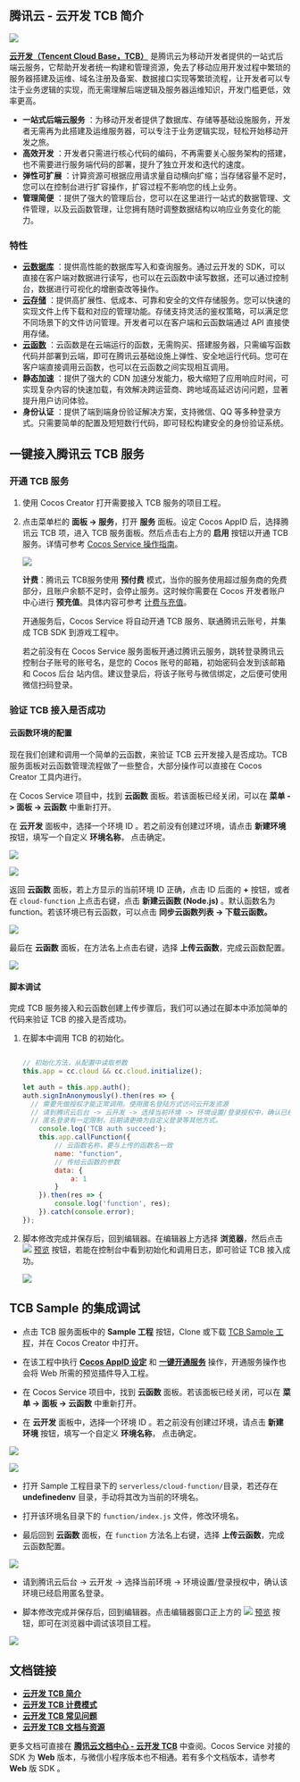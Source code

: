 ## 腾讯云 - 云开发 TCB 简介
![](image/tencent-cloud-logo.png)

[**云开发（Tencent Cloud Base，TCB）**](https://cloud.tencent.com/product/tcb) 是腾讯云为移动开发者提供的一站式后端云服务，它帮助开发者统一构建和管理资源，免去了移动应用开发过程中繁琐的服务器搭建及运维、域名注册及备案、数据接口实现等繁琐流程，让开发者可以专注于业务逻辑的实现，而无需理解后端逻辑及服务器运维知识，开发门槛更低，效率更高。

-  **一站式后端云服务** ：为移动开发者提供了数据库、存储等基础设施服务，开发者无需再为此搭建及运维服务器，可以专注于业务逻辑实现，轻松开始移动开发之旅。
-  **高效开发** ：开发者只需进行核心代码的编码，不再需要关心服务架构的搭建，也不需要进行服务端代码的部署，提升了独立开发和迭代的速度。
-  **弹性可扩展** ：计算资源可根据应用请求量自动横向扩缩；当存储容量不足时，您可以在控制台进行扩容操作，扩容过程不影响您的线上业务。
-  **管理简便** ：提供了强大的管理后台，您可以在这里进行一站式的数据管理、文件管理，以及云函数管理，让您拥有随时调整数据结构以响应业务变化的能力。

### 特性
- [**云数据库**](https://cloud.tencent.com/document/product/876/19369) ：提供高性能的数据库写入和查询服务。通过云开发的 SDK，可以直接在客户端对数据进行读写，也可以在云函数中读写数据，还可以通过控制台，数据进行可视化的增删查改等操作。
- [**云存储**](https://cloud.tencent.com/document/product/876/19376) ：提供高扩展性、低成本、可靠和安全的文件存储服务。您可以快速的实现文件上传下载和对应的管理功能。存储支持灵活的鉴权策略，可以满足您不同场景下的文件访问管理。开发者可以在客户端和云函数端通过 API 直接使用存储。
- [**云函数**](https://cloud.tencent.com/document/product/876/41762) ：云函数是在云端运行的函数，无需购买、搭建服务器，只需编写函数代码并部署到云端，即可在腾讯云基础设施上弹性、安全地运行代码。您可在客户端直接调用云函数，也可以在云函数之间实现相互调用。
- **静态加速** ：提供了强大的 CDN 加速分发能力，极大缩短了应用响应时间，可实现复杂内容的快速加载，有效解决跨运营商、跨地域高延迟访问问题，显著提升用户访问体验。
- **身份认证** ：提供了端到端身份验证解决方案，支持微信、QQ 等多种登录方式。只需要简单的配置及短短数行代码，即可轻松构建安全的身份验证系统。

## 一键接入腾讯云 TCB 服务

### 开通 TCB 服务

1. 使用 Cocos Creator 打开需要接入 TCB 服务的项目工程。

2. 点击菜单栏的 **面板 -> 服务**，打开 **服务** 面板。设定 Cocos AppID 后，选择腾讯云 TCB 项，进入 TCB 服务面板。然后点击右上方的 **启用** 按钮以开通 TCB 服务。详情可参考 [Cocos Service 操作指南](../user-guide.md)。

	![](tcb/tcb-provisioning.jpg)

	**计费**：腾讯云 TCB服务使用 **预付费** 模式，当你的服务使用超过服务商的免费部分，且账户余额不足时，会停止服务。这时候你需要在 Cocos 开发者账户中心进行 **预充值**。具体内容可参考 [计费与充值](../billing-and-charge.md)。

	开通服务后，Cocos Service 将自动开通 TCB 服务、联通腾讯云账号，并集成 TCB SDK 到游戏工程中。
    
	若之前没有在 Cocos Service 服务面板开通过腾讯云服务，跳转登录腾讯云控制台子账号的账号名，是您的 Cocos 账号的邮箱，初始密码会发到该邮箱和 Cocos 后台 站内信。建议登录后，将该子账号与微信绑定，之后便可使用微信扫码登录。

    
### 验证 TCB 接入是否成功

#### 云函数环境的配置

现在我们创建和调用一个简单的云函数，来验证 TCB 云开发接入是否成功。TCB 服务面板对云函数管理流程做了一些整合，大部分操作可以直接在 Cocos Creator 工具内进行。

在 Cocos Service 项目中，找到 **云函数** 面板。若该面板已经关闭，可以在 **菜单 -> 面板 -> 云函数** 中重新打开。

在 **云开发** 面板中，选择一个环境 ID 。若之前没有创建过环境，请点击 **新建环境** 按钮，填写一个自定义 **环境名称**， 点击确定。

![](tcb/tcb/tcb-env-panel.jpg)

![](tcb/tcb-env-id.jpg)

返回 **云函数** 面板，若上方显示的当前环境 ID 正确，点击 ID 后面的 **+** 按钮，或者在 `cloud-function` 上点击右键，点击 **新建云函数 (Node.js)** 。默认函数名为 function。若该环境已有云函数，可以点击 **同步云函数列表 -> 下载云函数。**

![](tcb/tcb-new-function.jpg)

最后在 **云函数** 面板，在方法名上点击右键，选择 **上传云函数**，完成云函数配置。

![](tcb/tcb-upload-function.jpg)

#### 脚本调试

完成 TCB 服务接入和云函数创建上传步骤后，我们可以通过在脚本中添加简单的代码来验证 TCB 的接入是否成功。

1.  在脚本中调用 TCB 的初始化。

	```js
	
	// 初始化方法，从配置中读取参数
    this.app = cc.cloud && cc.cloud.initialize();

    let auth = this.app.auth();
    auth.signInAnonymously().then(res => {
      // 需要先做授权才能正常调用。使用匿名登陆方式访问云开发资源
      // 请到腾讯云后台 -> 云开发 -> 选择当前环境 -> 环境设置/登录授权中，确认已经启用匿名登录
      // 匿名登录有一定限制，后期请更换为自定义登录等其他方式。
      	console.log('TCB auth succeed');
      	this.app.callFunction({
        	// 云函数名称，要与上传的函数名一致
        	name: "function",
        	// 传给云函数的参数
        	data: {
          		a: 1
        	}
      	}).then(res => {
        	console.log('function', res);
      	}).catch(console.error);
   	});
   	
	```

2. 脚本修改完成并保存后，回到编辑器。在编辑器上方选择 **浏览器**，然后点击 ![](./image/preview-button.jpg) [预览](../getting-started/basics/preview-build.md) 按钮，若能在控制台中看到初始化和调用日志，即可验证 TCB 接入成功。

    ![](tcb/tcb-debugging.jpg)


## TCB Sample 的集成调试

- 点击 TCB 服务面板中的 **Sample 工程** 按钮，Clone 或下载 [TCB Sample 工程](https://github.com/CocosService/tcbDemo)，并在 Cocos Creator 中打开。

- 在该工程中执行 [**Cocos AppID 设定**](../setting-cocos-appid.md) 和 [**一键开通服务**](../oneclick-provisioning.md) 操作，开通服务操作也会将 Web 所需的预览插件导入工程。

- 在 Cocos Service 项目中，找到 **云函数** 面板。若该面板已经关闭，可以在 **菜单 -> 面板 -> 云函数** 中重新打开。

- 在 **云开发** 面板中，选择一个环境 ID 。若之前没有创建过环境，请点击 **新建环境** 按钮，填写一个自定义 **环境名称**， 点击确定。

![](tcb/tcb-env-panel.jpg)

![](tcb/tcb-env-id.jpg)

- 打开 Sample 工程目录下的 `serverless/cloud-function/`目录，若还存在 **undefinedenv** 目录，手动将其改为当前的环境名。

- 打开该环境名目录下的 `function/index.js` 文件，修改环境名。

- 最后回到 **云函数** 面板，在 `function` 方法名上右键，选择 **上传云函数**，完成云函数配置。

![](tcb/tcb-upload-function.jpg)

- 请到腾讯云后台 -> 云开发 -> 选择当前环境 -> 环境设置/登录授权中，确认该环境已经启用匿名登录。

- 脚本修改完成并保存后，回到编辑器。点击编辑器窗口正上方的 ![](./image/preview-button.jpg) [预览](../getting-started/basics/preview-build.md) 按钮，即可在浏览器中调试该项目工程。

![](tcb/tcb-sample.jpg)


## 文档链接

- [**云开发 TCB 简介**](https://cloud.tencent.com/document/product/876/18431)
- [**云开发 TCB 计费模式**](https://cloud.tencent.com/document/product/876/18864)
- [**云开发 TCB 常见问题**](https://cloud.tencent.com/product/tcb/faqs)
- [**云开发 TCB 文档与资源**](https://cloud.tencent.com/product/tcb/developer)


更多文档可直接在 [**腾讯云文档中心 - 云开发 TCB**](https://cloud.tencent.com/document/product/876) 中查阅。Cocos Service 对接的 SDK 为 **Web** 版本，与微信小程序版本也不相通。若有多个文档版本，请参考 **Web** 版 SDK 。

